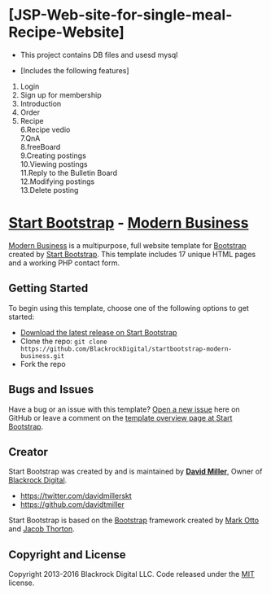 
# [JSP-Web-site-for-single-meal-Recipe-Website]



* This project contains DB files and usesd mysql

* [Includes the following features]

1. Login<br>
2. Sign up for membership<br>
3. Introduction<br>
4. Order<br>
5. Recipe<br>
6.Recipe vedio<br>
7.QnA<br>
8.freeBoard<br>
9.Creating postings<br>
10.Viewing postings<br>
11.Reply to the Bulletin Board<br>
12.Modifying postings<br>
13.Delete posting

# [Start Bootstrap](http://startbootstrap.com/) - [Modern Business](http://startbootstrap.com/template-overviews/modern-business/)

[Modern Business](http://startbootstrap.com/template-overviews/modern-business/) is a multipurpose, full website template for [Bootstrap](http://getbootstrap.com/) created by [Start Bootstrap](http://startbootstrap.com/). This template includes 17 unique HTML pages and a working PHP contact form.

## Getting Started

To begin using this template, choose one of the following options to get started:
* [Download the latest release on Start Bootstrap](http://startbootstrap.com/template-overviews/modern-business/)
* Clone the repo: `git clone https://github.com/BlackrockDigital/startbootstrap-modern-business.git`
* Fork the repo

## Bugs and Issues

Have a bug or an issue with this template? [Open a new issue](https://github.com/BlackrockDigital/startbootstrap-modern-business/issues) here on GitHub or leave a comment on the [template overview page at Start Bootstrap](http://startbootstrap.com/template-overviews/modern-business/).

## Creator

Start Bootstrap was created by and is maintained by **[David Miller](http://davidmiller.io/)**, Owner of [Blackrock Digital](http://blackrockdigital.io/).

* https://twitter.com/davidmillerskt
* https://github.com/davidtmiller

Start Bootstrap is based on the [Bootstrap](http://getbootstrap.com/) framework created by [Mark Otto](https://twitter.com/mdo) and [Jacob Thorton](https://twitter.com/fat).

## Copyright and License

Copyright 2013-2016 Blackrock Digital LLC. Code released under the [MIT](https://github.com/BlackrockDigital/startbootstrap-modern-business/blob/gh-pages/LICENSE) license.
